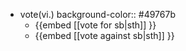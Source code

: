 - vote(vi.)
  background-color:: #49767b
	- {{embed [[vote for sb|sth]] }}
	- {{embed [[vote against sb|sth]] }}